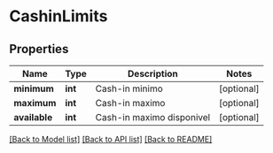 # CashinLimits

## Properties
Name | Type | Description | Notes
------------ | ------------- | ------------- | -------------
**minimum** | **int** | Cash-in minimo | [optional] 
**maximum** | **int** | Cash-in maximo | [optional] 
**available** | **int** | Cash-in maximo disponivel | [optional] 

[[Back to Model list]](../../README.md#documentation-for-models) [[Back to API list]](../../README.md#documentation-for-api-endpoints) [[Back to README]](../../README.md)

